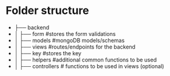# Folder structure

- ├── backend
- │ ├── form #stores the form validations
- │ ├── models #mongoDB models/schemas
- │ ├── views #routes/endpoints for the backend
- │ ├── key #stores the key
- │ ├── helpers #additional common functions to be used
- │ ├── controllers # functions to be used in views (optional)
